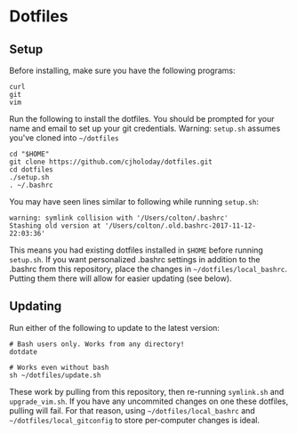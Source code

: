 # Dotfiles

## Setup

Before installing, make sure you have the following programs:
```
curl
git
vim
```

Run the following to install the dotfiles. You should be prompted for your name and email to set up your git credentials. Warning: ```setup.sh``` assumes you've cloned into ```~/dotfiles```
```
cd "$HOME"
git clone https://github.com/cjholoday/dotfiles.git
cd dotfiles
./setup.sh
. ~/.bashrc
```

You may have seen lines similar to following while running ```setup.sh```:

```
warning: symlink collision with '/Users/colton/.bashrc'
Stashing old version at '/Users/colton/.old.bashrc-2017-11-12-22:03:36'
```

This means you had existing dotfiles installed in ```$HOME``` before running ```setup.sh```. If you want personalized .bashrc settings in addition to the .bashrc from this repository, place the changes in ```~/dotfiles/local_bashrc```. Putting them there will allow for easier updating (see below).

## Updating

Run either of the following to update to the latest version:

```
# Bash users only. Works from any directory!
dotdate 

# Works even without bash
sh ~/dotfiles/update.sh
```

These work by pulling from this repository, then re-running ```symlink.sh``` and ```upgrade_vim.sh```. If you have any uncommited changes on one these dotfiles, pulling will fail. For that reason, using ```~/dotfiles/local_bashrc``` and ```~/dotfiles/local_gitconfig``` to store per-computer changes is ideal.